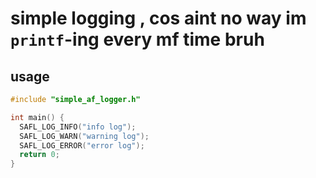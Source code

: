 # simple logging , cos aint no way im `printf`-ing every mf time bruh

## usage
```c
#include "simple_af_logger.h"

int main() {
  SAFL_LOG_INFO("info log");
  SAFL_LOG_WARN("warning log");
  SAFL_LOG_ERROR("error log");
  return 0;
}
```

